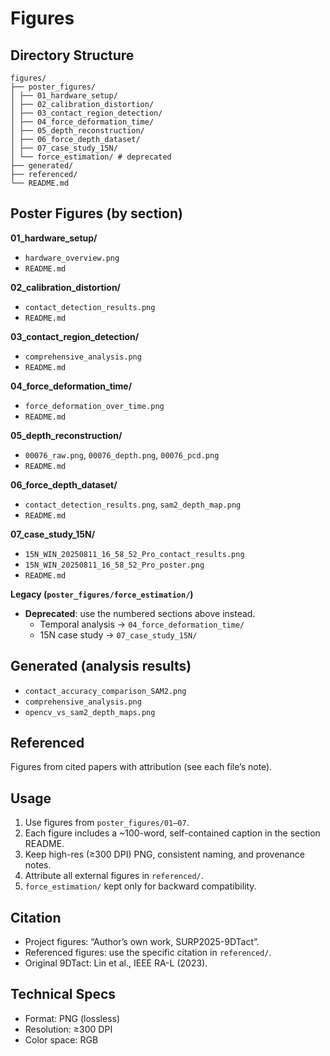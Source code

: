 # Figures

## Directory Structure

```
figures/
├── poster_figures/
│ ├── 01_hardware_setup/
│ ├── 02_calibration_distortion/
│ ├── 03_contact_region_detection/
│ ├── 04_force_deformation_time/
│ ├── 05_depth_reconstruction/
│ ├── 06_force_depth_dataset/
│ ├── 07_case_study_15N/
│ └── force_estimation/ # deprecated
├── generated/
├── referenced/
└── README.md
```

## Poster Figures (by section)

**01_hardware_setup/**
- `hardware_overview.png`
- `README.md`

**02_calibration_distortion/**
- `contact_detection_results.png`
- `README.md`

**03_contact_region_detection/**
- `comprehensive_analysis.png`
- `README.md`

**04_force_deformation_time/**
- `force_deformation_over_time.png`
- `README.md`

**05_depth_reconstruction/**
- `00076_raw.png`, `00076_depth.png`, `00076_pcd.png`
- `README.md`

**06_force_depth_dataset/**
- `contact_detection_results.png`, `sam2_depth_map.png`
- `README.md`

**07_case_study_15N/**
- `15N_WIN_20250811_16_58_52_Pro_contact_results.png`
- `15N_WIN_20250811_16_58_52_Pro_poster.png`
- `README.md`

**Legacy (`poster_figures/force_estimation/`)**
- **Deprecated**: use the numbered sections above instead.
  - Temporal analysis → `04_force_deformation_time/`
  - 15N case study → `07_case_study_15N/`

## Generated (analysis results)
- `contact_accuracy_comparison_SAM2.png`
- `comprehensive_analysis.png`
- `opencv_vs_sam2_depth_maps.png`

## Referenced
Figures from cited papers with attribution (see each file’s note).

## Usage
1. Use figures from `poster_figures/01–07`.
2. Each figure includes a ~100-word, self-contained caption in the section README.
3. Keep high-res (≥300 DPI) PNG, consistent naming, and provenance notes.
4. Attribute all external figures in `referenced/`.
5. `force_estimation/` kept only for backward compatibility.

## Citation
- Project figures: “Author’s own work, SURP2025-9DTact”.
- Referenced figures: use the specific citation in `referenced/`.
- Original 9DTact: Lin et al., IEEE RA-L (2023).

## Technical Specs
- Format: PNG (lossless)
- Resolution: ≥300 DPI
- Color space: RGB
